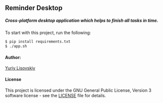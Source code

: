 ## Reminder Desktop

##### Cross-platform desktop application which helps to finish all tasks in time.

To start with this project, run the following:
```bash
$ pip install requirements.txt
$ ./app.sh
```

#### Author:
[Yuriy Lisovskiy](https://github.com/YuriyLisovskiy)

#### License
This project is licensed under the GNU General Public License, Version 3 software license - see the [LICENSE](LICENSE) file for details.
